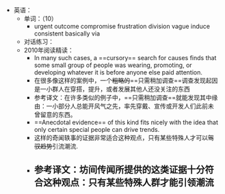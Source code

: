 - 英语：
	- 单词：（10）
		- urgent
		  outcome
		  compromise
		  frustration
		  division
		  vague
		  induce
		  consistent
		  basically
		  via
	- 对话练习：
	- 2010年阅读精读：
		- In many such cases, a ==cursory== search for causes finds that some small group of people was wearing, promoting, or developing whatever it is before anyone else paid attention.
		- 在很多像这样的案例中，一个~~粗略的~~==只需稍加调查==调查发现起因是一小群人在穿搭，提升，或者发展其他人还没关注的东西
		- 参考译文：在许多类似的例子中，==只需稍加调查==就能发现其中缘由：一小部分人总能开风气之先，率先穿戴、宣传或开发人们此前未曾留意的东西。
		- ==Anecdotal evidence== of this kind fits nicely with the idea that only certain special people can drive trends.
		- 这样的奇闻轶事的证据非常适合这种观点，只有某些特殊人才可以~~驾驭趋势~~引流潮流.
		- 参考译文：坊间传闻所提供的这类证据十分符合这种观点：只有某些特殊人群才能引领潮流
			-